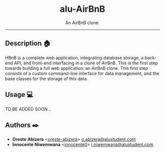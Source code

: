 <h1 align="center">alu-AirBnB</h1>
<p align="center">An AirBnB clone.</p>

---

## Description :house:

HBnB is a complete web application, integrating database storage, a back-end API, and front-end interfacing in a clone of AirBnB. This is the first step towards building a full web application: an AirBnB clone. This first step consists of a custom command-line interface for data management, and the base classes for the storage of this data.


## Usage :computer:

TO BE ADDED SOON...

## Authors :black_nib:
* **Oreste Abizera** <[oreste-abizera](https://github.com/oreste-abizera)> <o.abizera@alustudent.com>
* **Innocente Niwemwana** <[innocente0](https://github.com/innocente0)> <i.niwemwana@alustudent.com>
